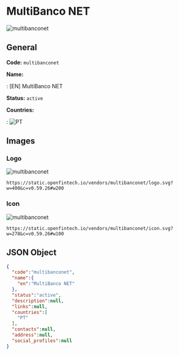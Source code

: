 
# MultiBanco NET 
![multibanconet](https://static.openfintech.io/vendors/multibanconet/logo.svg?w=400&c=v0.59.26#w200)  

## General 
 
**Code:** `multibanconet` 
 
**Name:** 
 
:	[EN] MultiBanco NET 
 
**Status:** `active` 
 
 
**Countries:** 
 
:	![PT](https://cdnjs.cloudflare.com/ajax/libs/flag-icon-css/3.3.0/flags/4x3/pt.svg#w24)  

## Images 

### Logo 
 
![multibanconet](https://static.openfintech.io/vendors/multibanconet/logo.svg?w=400&c=v0.59.26#w200)  

```
https://static.openfintech.io/vendors/multibanconet/logo.svg?w=400&c=v0.59.26#w200
```  

### Icon 
 
![multibanconet](https://static.openfintech.io/vendors/multibanconet/icon.svg?w=278&c=v0.59.26#w100)  

```
https://static.openfintech.io/vendors/multibanconet/icon.svg?w=278&c=v0.59.26#w100
```  

## JSON Object 

```json
{
  "code":"multibanconet",
  "name":{
    "en":"MultiBanco NET"
  },
  "status":"active",
  "description":null,
  "links":null,
  "countries":[
    "PT"
  ],
  "contacts":null,
  "address":null,
  "social_profiles":null
}
```  
